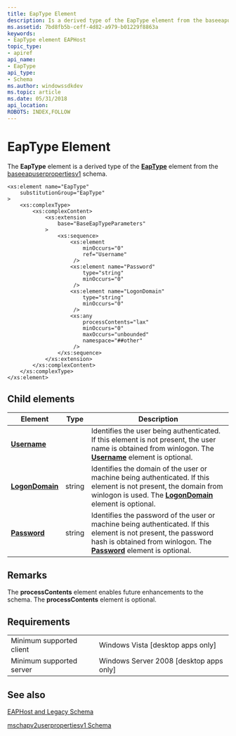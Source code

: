 ```yaml
---
title: EapType Element
description: Is a derived type of the EapType element from the baseeapuserpropertiesv1 schema.
ms.assetid: 7bd8fb5b-ceff-4d82-a979-b01229f8863a
keywords:
- EapType element EAPHost
topic_type:
- apiref
api_name:
- EapType
api_type:
- Schema
ms.author: windowssdkdev
ms.topic: article
ms.date: 05/31/2018
api_location: 
ROBOTS: INDEX,FOLLOW
---
```


# EapType Element

The **EapType** element is a derived type of the [**EapType**](baseeapuserpropertiesv1schema-eaptype-element.md) element from the [baseeapuserpropertiesv1](baseeapuserpropertiesv1schema-schema.md) schema.

``` syntax
<xs:element name="EapType"
    substitutionGroup="EapType"
>
    <xs:complexType>
        <xs:complexContent>
            <xs:extension
                base="BaseEapTypeParameters"
            >
                <xs:sequence>
                    <xs:element
                        minOccurs="0"
                        ref="Username"
                     />
                    <xs:element name="Password"
                        type="string"
                        minOccurs="0"
                     />
                    <xs:element name="LogonDomain"
                        type="string"
                        minOccurs="0"
                     />
                    <xs:any
                        processContents="lax"
                        minOccurs="0"
                        maxOccurs="unbounded"
                        namespace="##other"
                     />
                </xs:sequence>
            </xs:extension>
        </xs:complexContent>
    </xs:complexType>
</xs:element>
```

## Child elements



| Element                                                                           | Type   | Description                                                                                                                                                                                                                                                      |
|-----------------------------------------------------------------------------------|--------|------------------------------------------------------------------------------------------------------------------------------------------------------------------------------------------------------------------------------------------------------------------|
| [**Username**](mschapv2userpropertiesv1schema-username-element.md)               |        | Identifies the user being authenticated. If this element is not present, the user name is obtained from winlogon. The [**Username**](mschapv2userpropertiesv1schema-username-element.md) element is optional.<br/>                                        |
| [**LogonDomain**](mschapv2userpropertiesv1schema-logondomain-eaptype-element.md) | string | Identifies the domain of the user or machine being authenticated. If this element is not present, the domain from winlogon is used. The [**LogonDomain**](mschapv2userpropertiesv1schema-logondomain-eaptype-element.md) element is optional.<br/>        |
| [**Password**](mschapv2userpropertiesv1schema-password-eaptype-element.md)       | string | Identifies the password of the user or machine being authenticated. If this element is not present, the password hash is obtained from winlogon. The [**Password**](mschapv2userpropertiesv1schema-password-eaptype-element.md) element is optional.<br/> |



## Remarks

The **processContents** element enables future enhancements to the schema. The **processContents** element is optional.

## Requirements



|                                     |                                                      |
|-------------------------------------|------------------------------------------------------|
| Minimum supported client<br/> | Windows Vista \[desktop apps only\]<br/>       |
| Minimum supported server<br/> | Windows Server 2008 \[desktop apps only\]<br/> |



## See also

<dl> <dt>

[EAPHost and Legacy Schema](eaphost-schemas.md)
</dt> <dt>

[mschapv2userpropertiesv1 Schema](mschapv2userpropertiesv1schema-schema.md)
</dt> </dl>

 

 





